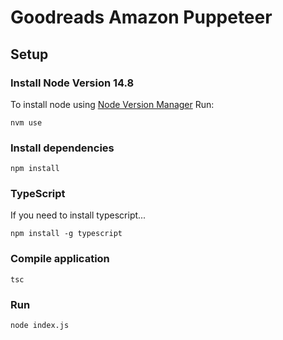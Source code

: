 # Goodreads Amazon Puppeteer

## Setup 

### Install Node Version 14.8

To install node using
[Node Version Manager](https://github.com/nvm-sh/nvm)
Run: 
```
nvm use
```

### Install dependencies

```
npm install
```
### TypeScript
If you need to install typescript...
```
npm install -g typescript
```
### Compile application

```
tsc
```

### Run
```
node index.js
```
